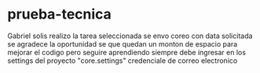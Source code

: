 # prueba-tecnica
Gabriel solis realizo la tarea seleccionada se envo coreo con data solicitada
se agradece la oportunidad 
se que quedan un monton de espacio para mejorar el codigo pero seguire aprendiendo siempre
debe ingresar en los settings del proyecto "core.settings" credenciale de correo electronico
